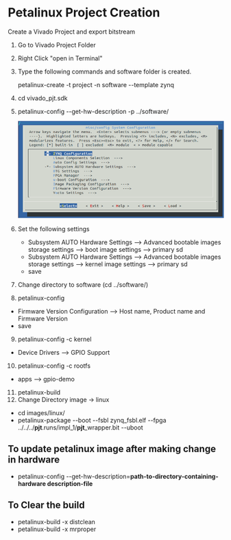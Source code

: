 # Petalinux  Project Creation

Create a Vivado Project and export bitstream

1. Go to Vivado Project Folder
2. Right Click "open in Terminal"
3. Type the following commands and software folder is created.
   
    petalinux-create -t project -n software --template zynq

4. cd vivado_pjt.sdk
5. petalinux-config --get-hw-description -p ../software/
   
    ![Petalinux](https://github.com/thihakyawjob/Xilinx/blob/master/images/petalinux1.png)
6. Set the following settings
   * Subsystem AUTO Hardware Settings --> Advanced bootable images storage settings --> boot image settings --> primary sd
   * Subsystem AUTO Hardware Settings --> Advanced bootable images storage settings --> kernel image settings --> primary sd
   * save
  7. Change directory to software (cd ../software/)
  8. petalinux-config
   * Firmware Version Configuration --> Host name, Product name and Firmware Version
   * save
  9. petalinux-config -c kernel
   * Device Drivers --> GPIO Support
  10. petalinux-config -c rootfs  
   * apps --> gpio-demo
  11. petalinux-build
  12. Change Directory image -> linux
   *  cd images/linux/
   *  petalinux-package --boot --fsbl zynq_fsbl.elf --fpga ../../../**pjt**.runs/impl_1/**pjt**_wrapper.bit --uboot
  
## To update petalinux image after making change in hardware
* petalinux-config --get-hw-description=**path-to-directory-containing-hardware description-file**
  
## To Clear the build
   * petalinux-build -x distclean
   * petalinux-build -x mrproper



